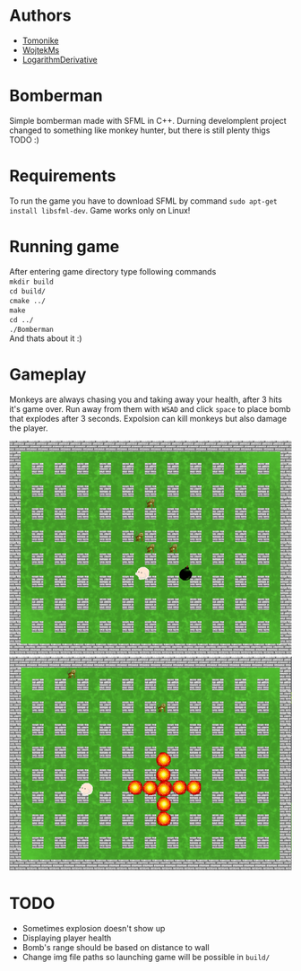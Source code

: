 # Authors

* [Tomonike](https://github.com/Tomonike/)
* [WojtekMs](https://github.com/WOjtekMs/)
* [LogarithmDerivative](https://github.com/LogarithmDerivative/)

# Bomberman

Simple bomberman made with SFML in C++. Durning develomplent project changed to something like monkey hunter, but there is still plenty thigs TODO :)

# Requirements

To run the game you have to download SFML by command `sudo apt-get install libsfml-dev`.
Game works only on Linux!

# Running game
After entering game directory type following commands  
`mkdir build`  
`cd build/`  
`cmake ../`  
`make`  
`cd ../`  
`./Bomberman`  
And thats about it :)

# Gameplay
Monkeys are always chasing you and taking away your health, after 3 hits it's game over. Run away from them with `WSAD` and click `space` to place bomb that explodes after 3 seconds. Expolsion can kill monkeys but also damage the player.

![Screenshot](img/scrBomb1.PNG)
![Screenshot](img/explosion.png)

# TODO

- Sometimes explosion doesn't show up
- Displaying player health
- Bomb's range should be based on distance to wall
- Change img file paths so launching game will be possible in `build/`
